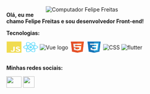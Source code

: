 <img src="https://raw.githubusercontent.com/MicaelliMedeiros/micaellimedeiros/master/image/computer-illustration.png" min-width="400px" max-width="400px" width="400px" align="right" alt="Computador Felipe Freitas">

<strong align="left">Olá, eu me chamo Felipe Freitas e sou desenvolvedor Front-end! </strong>

<strong align="left">Tecnologias: </strong>
<div>
  <img align="center" alt="Js" height="30" width="40" src="https://raw.githubusercontent.com/devicons/devicon/master/icons/javascript/javascript-plain.svg">
  <img align="center" alt="React" height="30" width="40" src="https://raw.githubusercontent.com/devicons/devicon/master/icons/react/react-original.svg">
  <img align="center" height="30" width="30" src="https://vuejs.org/images/logo.png" alt="Vue logo">
  <img align="center" alt="HTML" height="30" width="40" src="https://raw.githubusercontent.com/devicons/devicon/master/icons/html5/html5-original.svg">
  <img align="center" alt="CSS" height="30" width="40" src="https://raw.githubusercontent.com/devicons/devicon/master/icons/css3/css3-original.svg">
  <img align="center" alt="CSS" height="30" width="40" src="https://www.vectorlogo.zone/logos/sass-lang/sass-lang-icon.svg">
  <img align="center" src="https://www.vectorlogo.zone/logos/flutterio/flutterio-icon.svg" alt="flutter" width="30" height="30"/>
</div>

</br>

<strong align="left">Minhas redes sociais:</strong>
<p align="left">
<a href="https://www.linkedin.com/in/felipefreitasa/9" target="blank"><img align="center" src="https://www.vectorlogo.zone/logos/linkedin/linkedin-icon.svg"  height="30" width="40" /></a>
<a href="https://www.instagram.com/felipefreitas.dev/" target="blank"><img align="center" src="https://www.vectorlogo.zone/logos/instagram/instagram-icon.svg"  height="30" width="30" /></a>
</p>




  
 

 
